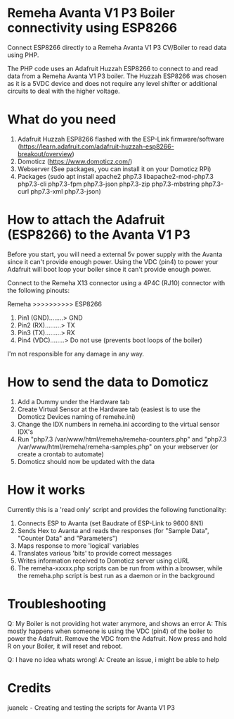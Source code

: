 # Remeha Avanta V1 P3 Boiler connectivity using ESP8266
Connect ESP8266 directly to a Remeha Avanta V1 P3 CV/Boiler to read data using PHP.

The PHP code uses an Adafruit Huzzah ESP8266 to connect to and read data from a Remeha Avanta V1 P3 boiler. 
The Huzzah ESP8266 was chosen as it is a 5VDC device and does not require any level shifter or additional circuits to deal with the higher voltage. 

# What do you need
1. Adafruit Huzzah ESP8266 flashed with the ESP-Link firmware/software
	(https://learn.adafruit.com/adafruit-huzzah-esp8266-breakout/overview)
2. Domoticz
	(https://www.domoticz.com/)
3. Webserver 
	(See packages, you can install it on your Domoticz RPi)
4. Packages
	(sudo apt install apache2 php7.3 libapache2-mod-php7.3 php7.3-cli php7.3-fpm php7.3-json php7.3-zip php7.3-mbstring php7.3-curl php7.3-xml php7.3-json)

# How to attach the Adafruit (ESP8266) to the Avanta V1 P3
Before you start, you will need a external 5v power supply with the Avanta since it can't provide enough power.
Using the VDC (pin4) to power your Adafruit will boot loop your boiler since it can't provide enough power.

Connect to the Remeha X13 connector using a 4P4C (RJ10) connector with the following pinouts:

Remeha >>>>>>>>>> ESP8266
1. Pin1 (GND)........> GND
2. Pin2 (RX).........> TX
3. Pin3 (TX).........> RX
4. Pin4 (VDC)........> Do not use (prevents boot loops of the boiler)

I'm not responsible for any damage in any way.

# How to send the data to Domoticz

1. Add a Dummy under the Hardware tab
2. Create Virtual Sensor at the Hardware tab (easiest is to use the Domoticz Devices naming of remehe.ini)
3. Change the IDX numbers in remeha.ini according to the virtual sensor IDX's
4. Run "php7.3 /var/www/html/remeha/remeha-counters.php" and "php7.3 /var/www/html/remeha/remeha-samples.php" on your webserver (or create a crontab to automate)
5. Domoticz should now be updated with the data

# How it works
Currently this is a 'read only' script and provides the following functionality:

1. Connects ESP to Avanta (set Baudrate of ESP-Link to 9600 8N1)
2. Sends Hex to Avanta and reads the responses (for "Sample Data", "Counter Data" and "Parameters")
3. Maps response to more 'logical' variables
4. Translates various 'bits' to provide correct messages
5. Writes information received to Domoticz server using cURL
6. The remeha-xxxxx.php scripts can be run from within a browser, while the remeha.php script is best run as a daemon or in the background

# Troubleshooting
Q: 	My Boiler is not providing hot water anymore, and shows an error
A: 	This mostly happens when someone is using the VDC (pin4) of the boiler to power the Adafruit. 
	Remove the VDC from the Adafruit. Now press and hold R on your Boiler, it will reset and reboot.

Q:	I have no idea whats wrong!
A:	Create an issue, i might be able to help

# Credits
juanelc - Creating and testing the scripts for Avanta V1 P3